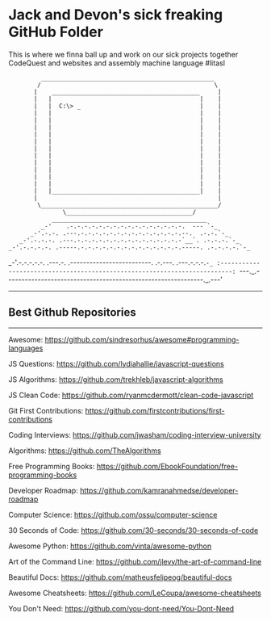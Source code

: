 # Jack and Devon's sick freaking GitHub Folder

This is where we finna ball up and work on our sick projects together
CodeQuest and websites and assembly machine language #litasl

             ________________________________________________
            /                                                \
           |    _________________________________________     |
           |   |                                         |    |
           |   |  C:\> _                                 |    |
           |   |                                         |    |
           |   |                                         |    |
           |   |                                         |    |
           |   |                                         |    |
           |   |                                         |    |
           |   |                                         |    |
           |   |                                         |    |
           |   |                                         |    |
           |   |                                         |    |
           |   |                                         |    |
           |   |                                         |    |
           |   |_________________________________________|    |
           |                                                  |
            \_________________________________________________/
                   \___________________________________/
                ___________________________________________
             _-'    .-.-.-.-.-.-.-.-.-.-.-.-.-.-.-.-.  --- `-_
          _-'.-.-. .---.-.-.-.-.-.-.-.-.-.-.-.-.-.-.--.  .-.-.`-_
       _-'.-.-.-. .---.-.-.-.-.-.-.-.-.-.-.-.-.-.-.-`__`. .-.-.-.`-_
    _-'.-.-.-.-. .-----.-.-.-.-.-.-.-.-.-.-.-.-.-.-.-----. .-.-.-.-.`-_
 \_-'.-.-.-.-.-. .---.-. .-------------------------. .-.---. .---.-.-.-.`-_
:-------------------------------------------------------------------------:
`---.\_.-------------------------------------------------------------._.---'

---
## Best Github Repositories
---
Awesome: https://github.com/sindresorhus/awesome#programming-languages

JS Questions: https://github.com/lydiahallie/javascript-questions

JS Algorithms: https://github.com/trekhleb/javascript-algorithms

JS Clean Code: https://github.com/ryanmcdermott/clean-code-javascript

Git First Contributions: https://github.com/firstcontributions/first-contributions

Coding Interviews: https://github.com/jwasham/coding-interview-university

Algorithms: https://github.com/TheAlgorithms

Free Programming Books: https://github.com/EbookFoundation/free-programming-books

Developer Roadmap: https://github.com/kamranahmedse/developer-roadmap

Computer Science: https://github.com/ossu/computer-science

30 Seconds of Code: https://github.com/30-seconds/30-seconds-of-code

Awesome Python: https://github.com/vinta/awesome-python

Art of the Command Line: https://github.com/jlevy/the-art-of-command-line

Beautiful Docs: https://github.com/matheusfelipeog/beautiful-docs

Awesome Cheatsheets: https://github.com/LeCoupa/awesome-cheatsheets

You Don't Need: https://github.com/you-dont-need/You-Dont-Need